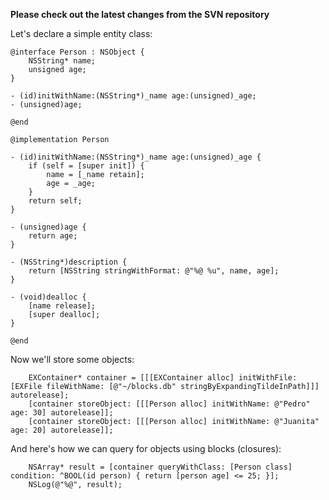 **Please check out the latest changes from the SVN repository**

Let's declare a simple entity class:

```
@interface Person : NSObject {
	NSString* name;
	unsigned age;
}

- (id)initWithName:(NSString*)_name age:(unsigned)_age;
- (unsigned)age;

@end

@implementation Person

- (id)initWithName:(NSString*)_name age:(unsigned)_age {
	if (self = [super init]) {
		name = [_name retain];
		age = _age;
	}
	return self;
}

- (unsigned)age {
	return age;
}

- (NSString*)description {
	return [NSString stringWithFormat: @"%@ %u", name, age];
}

- (void)dealloc {
	[name release];
	[super dealloc];
}

@end
```

Now we'll store some objects:

```
	EXContainer* container = [[[EXContainer alloc] initWithFile: [EXFile fileWithName: [@"~/blocks.db" stringByExpandingTildeInPath]]] autorelease];
	[container storeObject: [[[Person alloc] initWithName: @"Pedro" age: 30] autorelease]];
	[container storeObject: [[[Person alloc] initWithName: @"Juanita" age: 20] autorelease]];
```

And here's how we can query for objects using blocks (closures):

```
	NSArray* result = [container queryWithClass: [Person class] condition: ^BOOL(id person) { return [person age] <= 25; }];
	NSLog(@"%@", result);
```
